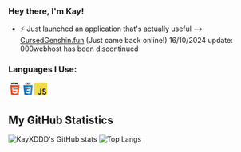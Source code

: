 ### Hey there, I'm Kay!

- ⚡ Just launched an application that's actually useful --> [CursedGenshin.fun](https://cursedgenshinfun.000webhostapp.com/) (Just came back online!)
16/10/2024 update: 000webhost has been discontinued


### Languages I Use:
<img align="left" alt="HTML5" width="26px" src="https://raw.githubusercontent.com/github/explore/80688e429a7d4ef2fca1e82350fe8e3517d3494d/topics/html/html.png" />
<img align="left" alt="CSS3" width="26px" src="https://raw.githubusercontent.com/github/explore/80688e429a7d4ef2fca1e82350fe8e3517d3494d/topics/css/css.png" />
<img align="left" alt="JavaScript" width="26px" src="https://raw.githubusercontent.com/github/explore/80688e429a7d4ef2fca1e82350fe8e3517d3494d/topics/javascript/javascript.png" />

<br />
<br />

## My GitHub Statistics
![KayXDDD's GitHub stats](https://github-readme-stats.vercel.app/api?username=VariableKay&show_icons=true&theme=great-gatsby)
![Top Langs](https://github-readme-stats.vercel.app/api/top-langs/?username=VariableKay&hide=TeX&layout=compact&bg_color=30,FFAE00,FFC039&title_color=000000&text_color=000000)
